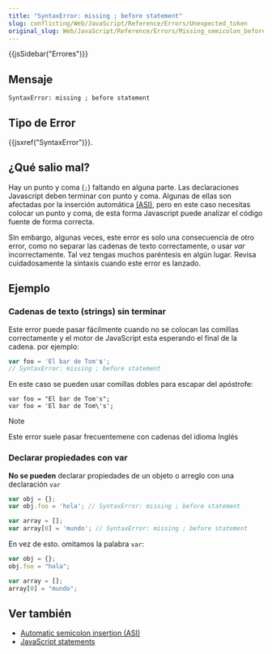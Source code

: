 ```yaml
---
title: "SyntaxError: missing ; before statement"
slug: conflicting/Web/JavaScript/Reference/Errors/Unexpected_token
original_slug: Web/JavaScript/Reference/Errors/Missing_semicolon_before_statement
---
```


{{jsSidebar("Errores")}}

## Mensaje

```
SyntaxError: missing ; before statement
```

## Tipo de Error

{{jsxref("SyntaxError")}}.

## ¿Qué salio mal?

Hay un punto y coma (`;`) faltando en alguna parte. Las declaraciones Javascript deben terminar con punto y coma. Algunas de ellas son afectadas por la inserción automática [(ASI)](/es/docs/Web/JavaScript/Reference/Lexical_grammar#Automatic_semicolon_insertion), pero en este caso necesitas colocar un punto y coma, de esta forma Javascript puede analizar el código fuente de forma correcta.

Sin embargo, algunas veces, este error es solo una consecuencia de otro error, como no separar las cadenas de texto correctamente, o usar _var_ incorrectamente. Tal vez tengas muchos paréntesis en algún lugar. Revisa cuidadosamente la sintaxis cuando este error es lanzado.

## Ejemplo

### Cadenas de texto (strings) sin terminar

Este error puede pasar fácilmente cuando no se colocan las comillas correctamente y el motor de JavaScript esta esperando el final de la cadena. por ejemplo:

```js example-bad
var foo = 'El bar de Tom's';
// SyntaxError: missing ; before statement
```

En este caso se pueden usar comillas dobles para escapar del apóstrofe:

```js-nolint example-good
var foo = "El bar de Tom's";
var foo = 'El bar de Tom\'s';
```

> [!NOTE]
> Este error suele pasar frecuentemene con cadenas del idioma Inglés

### Declarar propiedades con var

**No se pueden** declarar propiedades de un objeto o arreglo con una declaración `var`

```js example-bad
var obj = {};
var obj.foo = 'hola'; // SyntaxError: missing ; before statement

var array = [];
var array[0] = 'mundo'; // SyntaxError: missing ; before statement
```

En vez de esto. omitamos la palabra `var`:

```js example-good
var obj = {};
obj.foo = "hola";

var array = [];
array[0] = "mundo";
```

## Ver también

- [Automatic semicolon insertion (ASI)](/es/docs/Web/JavaScript/Reference/Lexical_grammar#Automatic_semicolon_insertion)
- [JavaScript statements](/es/docs/Web/JavaScript/Reference/Statements)

